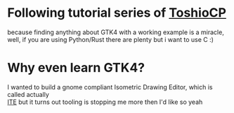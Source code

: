 # Following tutorial series of [ToshioCP](https://github.com/ToshioCP/Gtk4-tutorial)

because finding anything about GTK4 with a working example is a miracle,
well, if you are using Python/Rust there are plenty but i want to use C :)

# Why even learn GTK4?

I wanted to build a gnome compliant Isometric Drawing Editor, which is called actually  
[ITE](https://github.com/mikolaszko/ite) but it turns out tooling is stopping me more then I'd like so yeah


